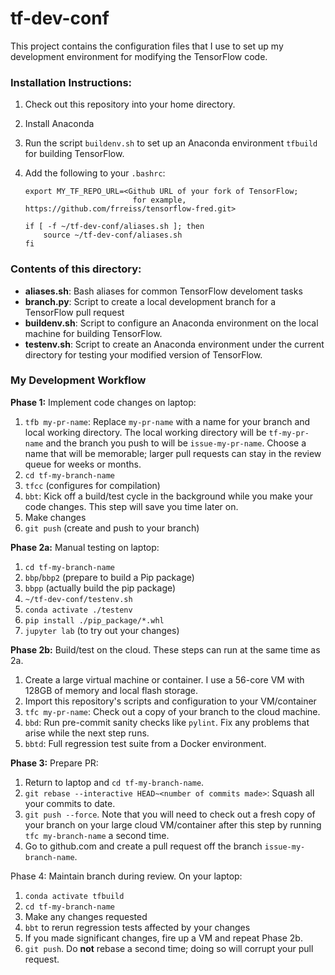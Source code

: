# tf-dev-conf

This project contains the configuration files that I use to set up my development 
environment for modifying the TensorFlow code.

### Installation Instructions:

1. Check out this repository into your home directory.
2. Install Anaconda
3. Run the script `buildenv.sh` to set up an Anaconda environment `tfbuild` for building TensorFlow.
2. Add the following to your `.bashrc`:

   ```
   export MY_TF_REPO_URL=<Github URL of your fork of TensorFlow; 
                           for example, https://github.com/frreiss/tensorflow-fred.git>
    
   if [ -f ~/tf-dev-conf/aliases.sh ]; then
       source ~/tf-dev-conf/aliases.sh
   fi
   ```

### Contents of this directory:

* **aliases.sh**: Bash aliases for common TensorFlow develoment tasks
* **branch.py**: Script to create a local development branch for a TensorFlow pull request
* **buildenv.sh**: Script to configure an Anaconda environment on the local machine for building TensorFlow.
* **testenv.sh**: Script to create an Anaconda environment under the current directory for testing your modified version of TensorFlow.

### My Development Workflow

**Phase 1:** Implement code changes on laptop:

1. `tfb my-pr-name`:
   Replace `my-pr-name` with a name for your branch and local working directory. 
   The local working directory will be `tf-my-pr-name` and the branch you push to will
   be `issue-my-pr-name`. Choose a name that will be memorable; larger pull requests can
   stay in the review queue for weeks or months.
2. `cd tf-my-branch-name`
3. `tfcc` (configures for compilation)
4. `bbt`: Kick off a build/test cycle in the background while you make your code changes.
    This step will save you time later on.
5. Make changes
7. `git push` (create and push to your branch)

**Phase 2a:** Manual testing on laptop:

1. `cd tf-my-branch-name`
2. `bbp`/`bbp2` (prepare to build a Pip package)
3. `bbpp` (actually build the pip package)
4. `~/tf-dev-conf/testenv.sh`
5. `conda activate ./testenv`
6. `pip install ./pip_package/*.whl`
7. `jupyter lab` (to try out your changes)

**Phase 2b:** Build/test on the cloud. These steps can run at the same time as 2a.

1. Create a large virtual machine or container. I use a 56-core VM with 128GB of memory and local flash storage.
2. Import this repository's scripts and configuration to your VM/container
3. `tfc my-pr-name`: Check out a copy of your branch to the cloud machine.
4. `bbd`: Run pre-commit sanity checks like `pylint`. Fix any problems that arise while the next step runs.
5. `bbtd`: Full regression test suite from a Docker environment.

**Phase 3:** Prepare PR:

1. Return to laptop and `cd tf-my-branch-name`.
2. `git rebase --interactive HEAD~<number of commits made>`: Squash all your commits to date.
3. `git push --force`. Note that you will need to check out a fresh copy of your branch on your large cloud VM/container after this step by running `tfc my-branch-name` a second time.
4. Go to github.com and create a pull request off the branch `issue-my-branch-name`.

Phase 4: Maintain branch during review. On your laptop:

1. `conda activate tfbuild`
2. `cd tf-my-branch-name`
3. Make any changes requested
4. `bbt` to rerun regression tests affected by your changes
5. If you made significant changes, fire up a VM and repeat Phase 2b.
6. `git push`. Do **not** rebase a second time; doing so will corrupt your pull request.